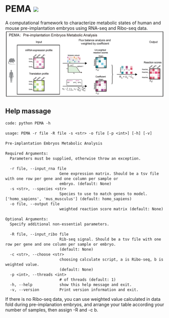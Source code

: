 # PEMA ![](https://img.shields.io/badge/version-v0.1.0-blue)
A computational framework to characterize metabolic states of human and mouse pre-implantation embryos using RNA-seq and Ribo-seq data.
![image](https://github.com/summus-kong/PEMA/blob/main/PEMA.png)

## Help massage
```
code: python PEMA -h

usage: PEMA -r file -R file -s <str> -o file [-p <int>] [-h] [-v]

Pre-implantation Embryos Metabolic Analysis

Required Arguments:
  Parameters must be supplied, otherwise throw an exception.

  -r file, --input_rna file
                        Gene expression matrix. Should be a tsv file with one row per gene and one column per sample or
                        embryo. (default: None)
  -s <str>, --species <str>
                        Species to use to match genes to model. ['homo_sapiens', 'mus_musculus'] (default: homo_sapiens)
  -o file, --output file
                        weighted reaction score matrix (default: None)

Optional Arguments:
  Specify additional non-essential parameters.

  -R file, --input_ribo file
                        Rib-seq signal. Should be a tsv file with one row per gene and one column per sample or embryo.
                        (default: None)
  -c <str>, --choose <str>
                        choosing calculate script, a is Ribo-seq, b is weighted value.
                        (default: None)
  -p <int>, --threads <int>
                        # of threads (default: 1)
  -h, --help            show this help message and exit.
  -v, --version         Print version information and exit.
```

If there is no Ribo-seq data, you can use weighted value calculated in data fold during pre-implanation embryos, and arrange your table according your number of samples, then assign -R <file> and -c b.
